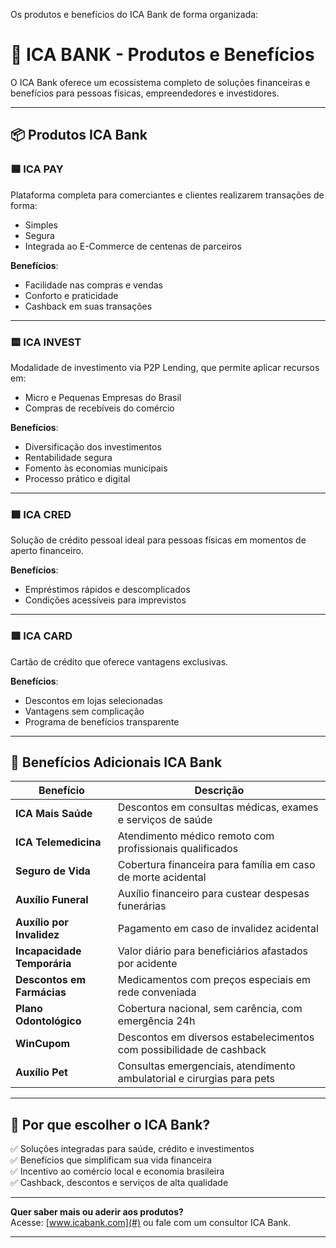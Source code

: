 Os produtos e benefícios do ICA Bank de forma organizada:

# 🏦 ICA BANK - Produtos e Benefícios

O ICA Bank oferece um ecossistema completo de soluções financeiras e benefícios para pessoas físicas, empreendedores e investidores.

---

## 📦 Produtos ICA Bank

### 🟦 ICA PAY
Plataforma completa para comerciantes e clientes realizarem transações de forma:
- Simples
- Segura
- Integrada ao E-Commerce de centenas de parceiros

**Benefícios**:
- Facilidade nas compras e vendas
- Conforto e praticidade
- Cashback em suas transações

---

### 🟨 ICA INVEST
Modalidade de investimento via P2P Lending, que permite aplicar recursos em:
- Micro e Pequenas Empresas do Brasil
- Compras de recebíveis do comércio

**Benefícios**:
- Diversificação dos investimentos
- Rentabilidade segura
- Fomento às economias municipais
- Processo prático e digital

---

### 🟪 ICA CRED
Solução de crédito pessoal ideal para pessoas físicas em momentos de aperto financeiro.

**Benefícios**:
- Empréstimos rápidos e descomplicados
- Condições acessíveis para imprevistos

---

### 🟩 ICA CARD
Cartão de crédito que oferece vantagens exclusivas.

**Benefícios**:
- Descontos em lojas selecionadas
- Vantagens sem complicação
- Programa de benefícios transparente

---

## 💙 Benefícios Adicionais ICA Bank

| Benefício               | Descrição                                                                           |
|------------------------|-------------------------------------------------------------------------------------|
| **ICA Mais Saúde**      | Descontos em consultas médicas, exames e serviços de saúde                          |
| **ICA Telemedicina**    | Atendimento médico remoto com profissionais qualificados                           |
| **Seguro de Vida**      | Cobertura financeira para família em caso de morte acidental                       |
| **Auxílio Funeral**     | Auxílio financeiro para custear despesas funerárias                                |
| **Auxílio por Invalidez** | Pagamento em caso de invalidez acidental                                           |
| **Incapacidade Temporária** | Valor diário para beneficiários afastados por acidente                         |
| **Descontos em Farmácias** | Medicamentos com preços especiais em rede conveniada                             |
| **Plano Odontológico**  | Cobertura nacional, sem carência, com emergência 24h                               |
| **WinCupom**            | Descontos em diversos estabelecimentos com possibilidade de cashback               |
| **Auxílio Pet**         | Consultas emergenciais, atendimento ambulatorial e cirurgias para pets             |

---

## 🚀 Por que escolher o ICA Bank?

✅ Soluções integradas para saúde, crédito e investimentos  
✅ Benefícios que simplificam sua vida financeira  
✅ Incentivo ao comércio local e economia brasileira  
✅ Cashback, descontos e serviços de alta qualidade

---

**Quer saber mais ou aderir aos produtos?**  
Acesse: [www.icabank.com](#) ou fale com um consultor ICA Bank.

---
